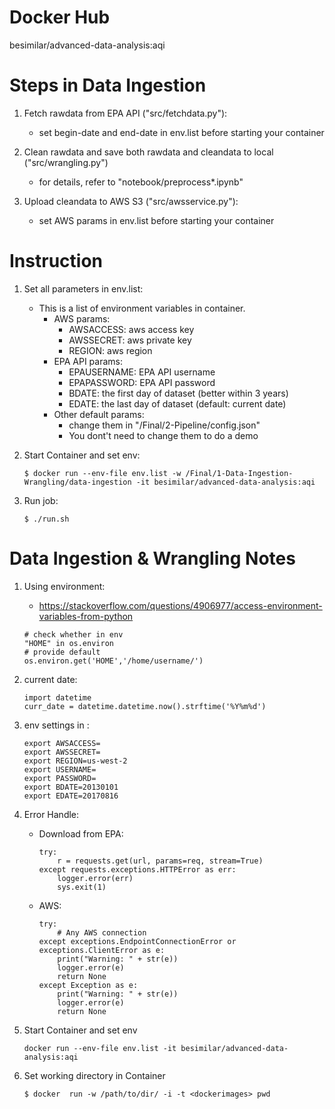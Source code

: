 # Docker Hub
besimilar/advanced-data-analysis:aqi

# Steps in Data Ingestion
1. Fetch rawdata from EPA API ("src/fetchdata.py"):
	* set begin-date and end-date in env.list before starting your container

2. Clean rawdata and save both rawdata and cleandata to local ("src/wrangling.py")
	* for details, refer to "notebook/preprocess*.ipynb"

3. Upload cleandata to AWS S3 ("src/awsservice.py"):
	* set AWS params in env.list before starting your container

# Instruction
1. Set all parameters in env.list: 
	* This is a list of environment variables in container.
		* AWS params: 
			* AWSACCESS: aws access key
			* AWSSECRET: aws private key
			* REGION: aws region
		* EPA API params: 
			* EPAUSERNAME: EPA API username
			* EPAPASSWORD: EPA API password
			* BDATE: the first day of dataset (better within 3 years)
			* EDATE: the last day of dataset (default: current date)
		* Other default params:
			* change them in "/Final/2-Pipeline/config.json"
			* You dont't need to change them to do a demo

2. Start Container and set env:
	```
	$ docker run --env-file env.list -w /Final/1-Data-Ingestion-Wrangling/data-ingestion -it besimilar/advanced-data-analysis:aqi
	``` 
	
3. Run job:
	```
	$ ./run.sh
	```

# Data Ingestion & Wrangling Notes
1. Using environment: 
	* https://stackoverflow.com/questions/4906977/access-environment-variables-from-python
	```
	# check whether in env
	"HOME" in os.environ
	# provide default 
	os.environ.get('HOME','/home/username/')
	```

2. current date:
	```
	import datetime
	curr_date = datetime.datetime.now().strftime('%Y%m%d')

	```

3. env settings in :
	```
	export AWSACCESS=
	export AWSSECRET=
	export REGION=us-west-2
	export USERNAME=
	export PASSWORD=
	export BDATE=20130101
	export EDATE=20170816
	```

4. Error Handle:
	* Download from EPA:
		```
		try:
        	r = requests.get(url, params=req, stream=True)
		except requests.exceptions.HTTPError as err:
        	logger.error(err)
        	sys.exit(1)
		```
	* AWS:
		```
		try:
			# Any AWS connection
		except exceptions.EndpointConnectionError or exceptions.ClientError as e:
	        print("Warning: " + str(e))
	        logger.error(e)
	        return None
	    except Exception as e:
	        print("Warning: " + str(e))
	        logger.error(e)
	        return None
		```

5. Start Container and set env
	```
	docker run --env-file env.list -it besimilar/advanced-data-analysis:aqi
	```

6. Set working directory in Container
	```
	$ docker  run -w /path/to/dir/ -i -t <dockerimages> pwd
	```





